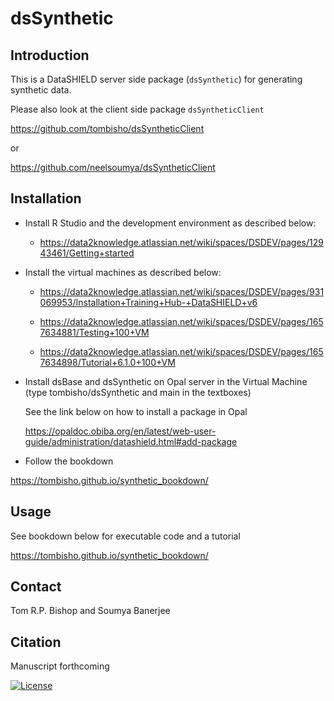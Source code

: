 dsSynthetic
============

## Introduction

This is a DataSHIELD server side package (`dsSynthetic`) for generating synthetic data.

Please also look at the client side package `dsSyntheticClient`

https://github.com/tombisho/dsSyntheticClient

or

https://github.com/neelsoumya/dsSyntheticClient


## Installation


* Install R Studio and the development environment as described below:

    * https://data2knowledge.atlassian.net/wiki/spaces/DSDEV/pages/12943461/Getting+started


* Install the virtual machines as described below:

    * https://data2knowledge.atlassian.net/wiki/spaces/DSDEV/pages/931069953/Installation+Training+Hub-+DataSHIELD+v6

    * https://data2knowledge.atlassian.net/wiki/spaces/DSDEV/pages/1657634881/Testing+100+VM

    * https://data2knowledge.atlassian.net/wiki/spaces/DSDEV/pages/1657634898/Tutorial+6.1.0+100+VM

* Install dsBase and dsSynthetic on Opal server in the Virtual Machine (type tombisho/dsSynthetic and main in the textboxes) 

     See the link below on how to install a package in Opal
     
     https://opaldoc.obiba.org/en/latest/web-user-guide/administration/datashield.html#add-package

* Follow the bookdown

https://tombisho.github.io/synthetic_bookdown/


## Usage

See bookdown below for executable code and a tutorial

https://tombisho.github.io/synthetic_bookdown/


## Contact

Tom R.P. Bishop and Soumya Banerjee


## Citation

Manuscript forthcoming

[![License](https://img.shields.io/badge/license-GPLv3-blue.svg)](https://www.gnu.org/licenses/gpl-3.0.html)
